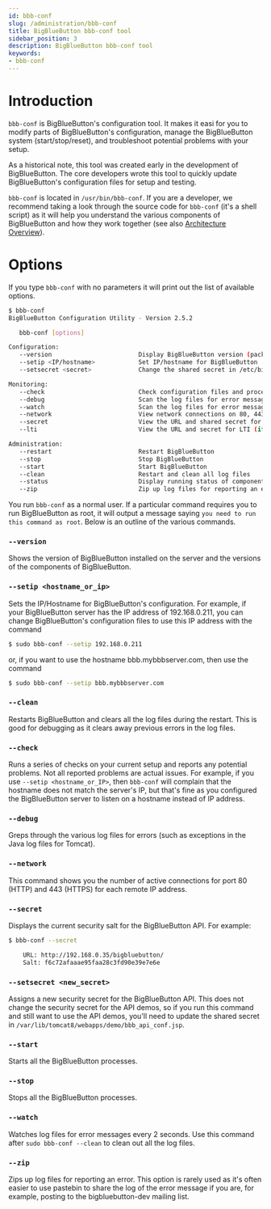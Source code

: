 ```yaml
---
id: bbb-conf
slug: /administration/bbb-conf
title: BigBlueButton bbb-conf tool
sidebar_position: 3
description: BigBlueButton bbb-conf tool
keywords:
- bbb-conf
---
```


# Introduction

`bbb-conf` is BigBlueButton's configuration tool.  It makes it easi for you to modify parts of BigBlueButton's configuration, manage the BigBlueButton system (start/stop/reset), and troubleshoot potential problems with your setup.

As a historical note, this tool was created early in the development of BigBlueButton. The core developers wrote this tool to quickly update BigBlueButton's configuration files for setup and testing.

`bbb-conf` is located in `/usr/bin/bbb-conf`.  If you are a developer, we recommend taking a look through the source code for `bbb-conf` (it's a shell script) as it will help you understand the various components of BigBlueButton and how they work together (see also [Architecture Overview](/overview/architecture.html)).

# Options

If you type `bbb-conf` with no parameters it will print out the list of available options.

```bash
$ bbb-conf
BigBlueButton Configuration Utility - Version 2.5.2

   bbb-conf [options]

Configuration:
   --version                        Display BigBlueButton version (packages)
   --setip <IP/hostname>            Set IP/hostname for BigBlueButton
   --setsecret <secret>             Change the shared secret in /etc/bigbluebutton/bbb-web.properties

Monitoring:
   --check                          Check configuration files and processes for problems
   --debug                          Scan the log files for error messages
   --watch                          Scan the log files for error messages every 2 seconds
   --network                        View network connections on 80, 443 and 1935 by IP address. 1935 is deprecated. You will need to modify bbb-conf if you have custom ports.
   --secret                         View the URL and shared secret for the server
   --lti                            View the URL and secret for LTI (if installed)

Administration:
   --restart                        Restart BigBlueButton
   --stop                           Stop BigBlueButton
   --start                          Start BigBlueButton
   --clean                          Restart and clean all log files
   --status                         Display running status of components
   --zip                            Zip up log files for reporting an error
```

You run `bbb-conf` as a normal user.  If a particular command requires you to run BigBlueButton as root, it will output a message saying `you need to run this command as root`.  Below is an outline of the various commands.

### `--version`

Shows the version of BigBlueButton installed on the server and the versions of the components of BigBlueButton.

### `--setip <hostname_or_ip>`

Sets the IP/Hostname for BigBlueButton's configuration.  For example, if your BigBlueButton server has the IP address of 192.168.0.211, you can change BigBlueButton's configuration files to use this IP address with the command

```bash
$ sudo bbb-conf --setip 192.168.0.211
```

or, if you want to use the hostname bbb.mybbbserver.com, then use the command

```bash
$ sudo bbb-conf --setip bbb.mybbbserver.com
```

### `--clean`

Restarts BigBlueButton and clears all the log files during the restart.  This is good for debugging as it clears away previous errors in the log files.

### `--check`

Runs a series of checks on your current setup and reports any potential problems.  Not all reported problems are actual issues.  For example, if you use `--setip <hostname_or_IP>`, then `bbb-conf` will complain that the hostname does not match the server's IP, but that's fine as you configured the BigBlueButton server to listen on a hostname instead of IP address.

### `--debug`

Greps through the various log files for errors (such as exceptions in the Java log files for Tomcat).

### `--network`

This command shows you the number of active connections for port 80 (HTTP) and 443 (HTTPS) for each remote IP address.

### `--secret`

Displays the current security salt for the BigBlueButton API.  For example:

```bash
$ bbb-conf --secret

    URL: http://192.168.0.35/bigbluebutton/
    Salt: f6c72afaaae95faa28c3fd90e39e7e6e
```

### `--setsecret <new_secret>`

Assigns a new security secret for the BigBlueButton API.  This does not change the security secret for the API demos, so if you run this command and still want to use the API demos, you'll need to update the shared secret in `/var/lib/tomcat8/webapps/demo/bbb_api_conf.jsp`.

### `--start`

Starts all the BigBlueButton processes.

### `--stop`

Stops all the BigBlueButton processes.

### `--watch`

Watches log files for error messages every 2 seconds.  Use this command after `sudo bbb-conf --clean` to clean out all the log files.

### `--zip`

Zips up log files for reporting an error.  This option is rarely used as it's often easier to use pastebin to share the log of the error message if you are, for example, posting to the bigbluebutton-dev mailing list.
